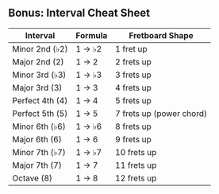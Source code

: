 ## **Bonus: Interval Cheat Sheet**
| Interval | Formula | Fretboard Shape |
|----------|---------|----------------|
| Minor 2nd (♭2) | 1 → ♭2 | 1 fret up |
| Major 2nd (2) | 1 → 2 | 2 frets up |
| Minor 3rd (♭3) | 1 → ♭3 | 3 frets up |
| Major 3rd (3) | 1 → 3 | 4 frets up |
| Perfect 4th (4) | 1 → 4 | 5 frets up |
| Perfect 5th (5) | 1 → 5 | 7 frets up (power chord) |
| Minor 6th (♭6) | 1 → ♭6 | 8 frets up |
| Major 6th (6) | 1 → 6 | 9 frets up |
| Minor 7th (♭7) | 1 → ♭7 | 10 frets up |
| Major 7th (7) | 1 → 7 | 11 frets up |
| Octave (8) | 1 → 8 | 12 frets up 
